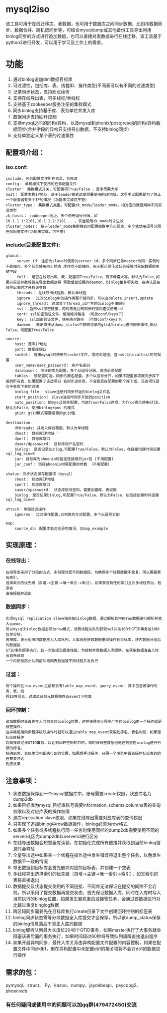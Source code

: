 # mysql2iso

该工具可用于在线迁移库、表数据，也可用于数据库之间同步数据，比如冷数据同步、数据合并、跨机房同步等，可结合mysqldump或其他备份工具导出利用binlog同步的方式进行追加数据，也可以直接对表数据进行在线迁移，该工具基于python3进行开发，可以用于学习及工作上的需求。



# 功能

 1. 通过binlog追加dml数据目标库 
 2. 可过滤性，包括库、表、线程ID、操作类型(不同表可以有不同的过滤类型)  
 3. 记录同步状态，支持断点续传 
 4. 支持在线导出表，可多线程/单线程 
 5. 支持基于zookeeper服务注册的集群模式
 6. 同步binlog支持基于库、表为单位并发入库
 7. 数据同步支持回环控制  
 8. 支持mysql之间的同构/异构，以及mysql到phonix/postgresql的同构/异构数据同步(合并字段的异构只支持导出数据，不支持binlog同步)
 9. 支持单独定义某个表的过滤属性


## 配置项介绍：

### iso.conf:  
	include: 任务配置文件所在目录，务修改 
	config： 单机模式下使用的任务配置文件 
	cluster： 集群模式开关，可配置项True/False ，首字母需大写 
	host： 配置本机IP地址，基于leader模式选举需要使用的IP地址，这里手动配置是为了防止一个服务器有多个IP的情况 (功能未完成可不管)
	cluster_type： 集群模式类型，可配置zk_mode/leader_mode，相对应的就是两种不同实现类型 	
	zk_hosts： zookeeper地址，多个使用逗号分隔，如10.1.1.1:2181,10.1.1.2:2181....，仅当使用zk_mode时才生效 
	cluster_nodes： 基于leader_mode集群模式时配置结群中节点信息，多个依然用逗号分隔任务配置文件(功能未完成，可不管)  
### include(目录配置文件):
	global: 
		 server_id: 注册为slave时使用的server_id，多个同步任务master为同一实例时不能相同，多个任务使用同步状态 库时也不能相同，用于断点续传及任务接管时获取数据的关键字段 
		 full： 是否在线导出库、表，配置项True/False，首字母需大写，默认为False,如果开启该参数将首先导出数据这将 导致后面设置的daemon、binlog相关项失效，在确认是在线导出表时才开启该参数 	
		 threads： 在线导出线程数，默认单线程 
		 ignore： 过滤binlog中的操作类型不做同步，可以选delete,insert,update 
		 ignore_thread： 过滤某个thread_id产生的binlog不做同步 
		 ssl： 启用ssl加密链接，跨机房走公网同步时强烈建议使用ssl 
		 cert: ssl加密验证文件，使用绝对路径 （可放conf/keys下）
		 key： ssl加密验证文件，使用绝对路径 （可放conf/keys下） 
		 daemon： 表示直接从dump_status中获取记录的gtid/binlog进行同步操作,默认False，可配置True/False 
		 
	source: 
		host: 源库IP地址 
		port: 数据库端口 
		socket： 连接mysql时使用的socket文件，需绝对路径，当host为localhost时可配置 
		user_name/user_password： 用户名密码 
		databases： 同步的库名配置，多个以逗号分隔，该项必须配置 
		tables： 该配置可选，同步的表名配置，多个以逗号分开，如果不配置该项就同步库下面的所有表，如果配置了该选项只 会同步这些表，不会管是在配置的那个库下面，该选项仅适合于单库下表的过滤 
		binlog_file： slave注册时同步开始的binlog文件名 
		start_position： slave注册时同步开始的position 
		auto_position: 同mysql同步配置，可选True/False两项，为True表示使用GTID，默认为False，使用binlog+pos 的模式 
		gtid: gtid模式需要设置的gtid值 
		
	destination： 
		dthreads: 并发入库线程数，默认为单线程 
		dhost： 目标库IP地址 ‘
		dport： 目标库端口 
		duser/dpassword： 目标库用户名密码 
		binlog： 是否记录binlog,可配置True/False，默认为False，在链接创建时将设置sql_log_bin=0 
		jar: 目标库为phoenix时指定链接用的jar包 (不用配置)
		jar_conf： 链接phoenix时需配置的参数 （不用配置）
		
	status：同步状态保存配置项（mysql） 
		shost： 状态库IP地址 
		sport： 状态库端口 
		suser/spassword： 状态库账号密码，需要创建库、表权限 
		binlog: 是否记录binlog,可配置True/False，默认为False，在链接创建时将设置sql_log_bin=0 
		
	attach: 单独过滤操作 
		ignores： 过滤操作配置,以列表的方式配置，多个以逗号分割
		
	map:  
		source_db: 配置库名对应异构情况，见map_example

## 实现原理：
### 在线导出：
	在线导出采用了分段的方式，多线程分配不同数据段，为确保多个线程数据不重复，所以需要表有索引，
	选择索引的优先级（自增->主键->唯一索引->索引），如果表没有任何索引且为多线程导出，程序会
	直接报错并退出
### 数据同步：
	实现mysql replication slave端获取binlog数据，通过解析其中的row数据进行解析并放入queue，
	所以mysqlbinlog数据必须为row模式，消费线程从队列获取sql并按100个GTID事务或10秒位单分块，
	再按库、表分组块内数据放入入库队列，入库线程获取数据重现操作到目标库，块内数据分组后的数据按
	GTID事务顺序执行，且一次性提交提高性能，为控制单表数据入库顺序，在获取数据准备入时会首先获取
	一个内部锁防止队列前后相同表数据被不同线程并发执行
### 过滤：
	每个操作在row_event之前都会有table_map_event、query_event，其中包含该操作的库、表、线
	程ID等信息，过滤及获取元数据都在该event下完成
### 回环控制：
	追加数据时会首先写入当前事务binlog位置，这样使得同步程序产生的binlog第一个操作就是标签操作，
	这样再使用同步程序级联操作时就可以通过table_map_event获取到库名、表名判断，如果是标签库操作
	将直接跳过该GTID事务，以达到回环控制的目的，同时该标签数据也是宕机重启binlog进行判断的标准，
	精确到库、表位单位判断执行到的位置，如果想手动操作，只需一个事务中首先操作标签库的的任意表可达
	到该效果

## 注意事项：
	

 1. 状态数据保存到一个mysql数据库中，账号需要create权限，状态库名为dump2db
 2. 如果目标库为mysql,目标库账号需要information_schema.columns表的查询权限以及对应库表的操作权限
 3. 源库replication slave权限，如果在线导出需要对应库表的查询权限
 4. 只实现了追加binlog中row数据操作，binlog必须为row格式
 5. 如果多个任务或多线程执行同一任务时使用同样的dump2db需要使用不同的serverid,因为dump2db以serverid进行区分
 6. 在线导出数据会短暂全库读锁，在初始化完成所有链接并获取到当前binlog信息时会释放
 7. 全量导出途中如果某一个线程在操作途中发生错误将退出整个任务，以免发生数据不一致的情况
 8. 导出数据到目标库会首先删除对应的目标表，并创建一个空表
 9. 多线程导出选择索引的优先级（自增->主键->唯一索引->索引），如无索引的表将直接退出
 10. 数据提交及状态提交使用的不同链接、不同库无法保证在提交的间隙不会宕机，所以采用了提交数据再提交状态，首先保证数据入库，同时在入库时写入当前执行的binlog位置，如果发生宕机重启或接管任务，会通过该数据进行对比跳过重复binglog数据 
 11. 跨区域同步需要先在目标库执行create目录下文件创建回环控制的标签表
 12. binlog同步状态需等分块数据全入库提交才会保存，所以该dump_status保存的binlog信息落后于真正入库的数据
 13. binlog解析队列最大长度位2048个GTID事务，如果master执行了大事务就会阻塞该表后面的事务执行，如果时间超过60秒将导致队列超限直接退出程序
 14. 如果开启异构同步，最终入库关系由异构配置文件配置的内容控制，如果在配置文件中同步db1，但在异构配置中未配置db1的相关项将不会对db1的数据进行操作

## 需求的包：

pymysql、struct、IPy、kazoo、numpy、jaydebeapi、psycopg2、phoenixdb

### 有任何疑问或使用中的问题可以加qq群(479472450)交流
